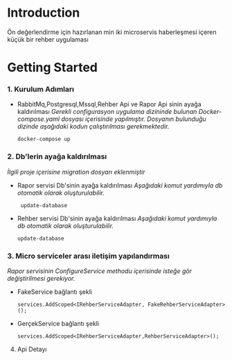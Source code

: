 # Introduction 

Ön değerlendirme için hazırlanan min iki microservis haberleşmesi içeren küçük bir rehber uygulaması
# Getting Started
### 1.	Kurulum Adımları
- RabbitMq,Postgresql,Mssql,Rehber Api ve Rapor Api sinin ayağa kaldırılması
_Gerekli configurasyon uygulama dizininde bulunan Docker-compose.yaml dosyası içerisinde yapılmıştır. Dosyanın bulunduğu dizinde aşağıdaki kodun çalıştırılması gerekmektedir._
    ``` 
    docker-compose up
    ```
### 2.	Db'lerin ayağa kaldırılması
 _İlgili proje içerisine migration dosyarı eklenmiştir_
- Rapor servisi Db'sinin ayağa kaldırılması
_Aşağıdaki komut yardımıyla db otomatik olarak oluşturulabilir._
    ```
     update-database
    ```
- Rehber servisi Db'sinin ayağa kaldırılması
_Aşağıdaki komut yardımıyla db otomatik olarak oluşturulabilir._
    ```
    update-database
   ```
    
### 3.	Micro serviceler arası iletişim yapılandırması
_Rapor servisinin ConfigureService methodu içerisinde isteğe gör değiştirilmesi gerekiyor._
- FakeService bağlantı şekli
    ```  
    services.AddScoped<IRehberServiceAdapter, FakeRehberServiceAdapter>(); 
    ```
- GerçekService bağlantı şekli
    ```  
    services.AddScoped<IRehberServiceAdapter,RehberServiceAdapter>(); 
    ```

4.	Api Detayı
